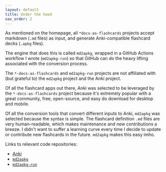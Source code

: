 ```yaml
---
layout: default
title: Under the hood
nav_order: 2
---
```


As mentioned on the homepage, all `*docs-as-flashcards` projects accept markdown (`.md` files) as input, and generate Anki-compatible flashcard decks (`.apkg` files).

The engine that does this is called `md2apkg`, wrapped in a GitHub Actions workflow I wrote (`md2apkg-run`) so that GitHub can do the heavy lifting associated with the conversion process.

The `*-docs-as-flashcards` and `md2apkg-run` projects are not affiliated with (but grateful to) the `md2apkg` project and the Anki project.

Of all the flashcard apps out there, Anki was selected to be leveraged by the `*-docs-as-flashcards` project because it's extremely popular with a great community, free, open-source, and easy do download for desktop and mobile.

Of all the conversion tools that convert different inputs to Anki, `md2apkg` was selected because the syntax is simple. The flashcard definition `.md` files are very human-readable, which makes maintenance and new contributions a breeze. I didn't want to suffer a learning curve every time I decide to update or contribute new flashcards in the future. `md2apkg` makes this easy imho.

Links to relevant code repositories:
- [Anki](https://github.com/ankitects/anki)
- [`md2apkg`](https://github.com/Steve2955/md2apkg)
- [`md2apkg-run`](https://github.com/asa55/md2apkg-run)

